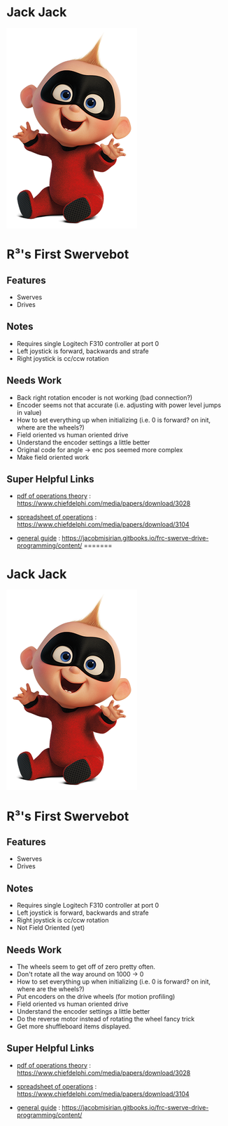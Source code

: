 # Jack Jack

![The Jack Jack of Parr](misc/Jack-Jack.png)

# R&#179;'s First Swervebot

## Features

- Swerves
- Drives

## Notes

- Requires single Logitech F310 controller at port 0
- Left joystick is forward, backwards and strafe
- Right joystick is cc/ccw rotation

## Needs Work

- Back right rotation encoder is not working (bad connection?)
- Encoder seems not that accurate (i.e. adjusting with power level jumps in value)
- How to set everything up when initializing (i.e. 0 is forward? on init, where are the wheels?)
- Field oriented vs human oriented drive
- Understand the encoder settings a little better
- Original code for angle -> enc pos seemed more complex
- Make field oriented work


## Super Helpful Links

- [pdf of operations theory](https://www.chiefdelphi.com/media/papers/download/3028) : https://www.chiefdelphi.com/media/papers/download/3028

- [spreadsheet of operations](https://www.chiefdelphi.com/media/papers/download/3104) : https://www.chiefdelphi.com/media/papers/download/3104

- [general guide](https://jacobmisirian.gitbooks.io/frc-swerve-drive-programming/content/) : https://jacobmisirian.gitbooks.io/frc-swerve-drive-programming/content/
=======
# Jack Jack

![The Jack Jack of Parr](misc/Jack-Jack.png)

# R&#179;'s First Swervebot

## Features

- Swerves
- Drives

## Notes

- Requires single Logitech F310 controller at port 0
- Left joystick is forward, backwards and strafe
- Right joystick is cc/ccw rotation 
- Not Field Oriented (yet)

## Needs Work

- The wheels seem to get off of zero pretty often.
- Don't rotate all the way around on 1000 -> 0
- How to set everything up when initializing (i.e. 0 is forward? on init, where are the wheels?)
- Put encoders on the drive wheels (for motion profiling)
- Field oriented vs human oriented drive
- Understand the encoder settings a little better
- Do the reverse motor instead of rotating the wheel fancy trick
- Get more shuffleboard items displayed.


## Super Helpful Links

- [pdf of operations theory](https://www.chiefdelphi.com/media/papers/download/3028) : https://www.chiefdelphi.com/media/papers/download/3028

- [spreadsheet of operations](https://www.chiefdelphi.com/media/papers/download/3104) : https://www.chiefdelphi.com/media/papers/download/3104

- [general guide](https://jacobmisirian.gitbooks.io/frc-swerve-drive-programming/content/) : https://jacobmisirian.gitbooks.io/frc-swerve-drive-programming/content/
